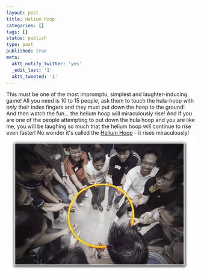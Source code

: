 ```yaml
---
layout: post
title: Helium hoop
categories: []
tags: []
status: publish
type: post
published: true
meta:
  aktt_notify_twitter: 'yes'
  _edit_last: '1'
  aktt_tweeted: '1'
---
```

This must be one of the most impromptu, simplest and laughter-inducing game! All you need is 10 to 15 people, ask them to touch the hula-hoop with _only_ their index fingers and they must put down the hoop to the ground! And then watch the fun... the helium hoop will miraculously rise! And if you are one of the people attempting to put down the hula hoop and you are like me, you will be laughing so much that the helium hoop will continue to rise even faster! No wonder it's called the [Helium Hoop](http://www.facilitutor.com/gameDisplay.php?id=14) - it rises miraculously! ![](/img/helium_hoop.jpg)
